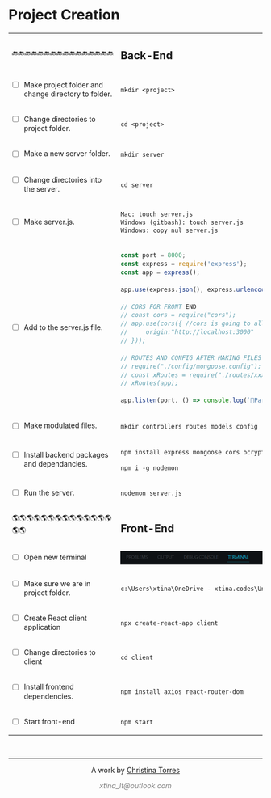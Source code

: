 <h1>Project Creation</h1>


<table>
<!-- step -->
<tr>
<td>
🔙🔙🔙🔙🔙🔙🔙🔙🔙🔙🔙🔙🔙🔙🔙🔙
</td>
<td>
<h2>Back-End</h2>
</td>
</tr>

<tr>
<td>

- [ ] Make project folder and change directory to folder.
</td>
<td>

`mkdir <project>`
</td>
</tr>
<!-- step -->
<tr>
<td>

- [ ] Change directories to project folder.
</td>
<td>

`cd <project>`
</td>
</tr>
<!-- step -->
<tr>
<td>

- [ ] Make a new server folder.

</td>
<td>

`mkdir server`
</td>
</tr>
<!-- step -->
<tr>
<td>

- [ ] Change directories into the server.
</td>
<td>

`cd server`
</td>
</tr>
<!-- step -->
<tr>
<td>

- [ ] Make server.js.
</td>
<td>

```
Mac: touch server.js
Windows (gitbash): touch server.js
Windows: copy nul server.js
```
</td>
</tr>
<!-- step -->
<tr>
<td>

- [ ] Add to the server.js file.
</td>
<td>

```js 
const port = 8000;
const express = require('express');
const app = express();

app.use(express.json(), express.urlencoded({ extended: true }));

// CORS FOR FRONT END 
// const cors = require("cors");
// app.use(cors({ //cors is going to allow different ports to send requests to our API
//     origin:"http://localhost:3000" 
// }));

// ROUTES AND CONFIG AFTER MAKING FILES
// require("./config/mongoose.config");
// const xRoutes = require("./routes/xxxx");
// xRoutes(app);

app.listen(port, () => console.log(`🎉Party on port: ${port}`) );
```
</td>
</tr>
<!-- step -->
<tr>
<td>

- [ ] Make modulated files.
</td>
<td>

`mkdir controllers routes models config`
</td>
</tr>
<!-- step -->
<tr>
<td>

- [ ] Install backend packages and dependancies.
</td>
<td>

`npm install express mongoose cors bcrypt dotenv jsonwebtoken`

`npm i -g nodemon`
</td>
</tr>
<!-- step -->
<tr>
<td>

- [ ] Run the server.
</td>
<td>

`nodemon server.js`
</td>
</tr>
<!-- step -->
<tr>
<td>
🌎🌎🌎🌎🌎🌎🌎🌎🌎🌎🌎🌎🌎🌎🌎🌎
</td>
<td>
<h2>Front-End</h2>
</td>
</tr>
<!-- step -->
<tr>
<td>

- [ ] Open new terminal
</td>
<td>

<img src="images\newterminal.png"/>
</td>
</tr>
<!-- step -->
<tr>
<td>

- [ ] Make sure we are in project folder.
</td>
<td>

`c:\Users\xtina\OneDrive - xtina.codes\UnicornMagic\project\`
</td>
</tr>
<!-- step -->
<tr>
<td>

- [ ] Create React client application
</td>
<td>

`npx create-react-app client`
</td>
</tr>
<!-- step -->
<tr>
<td>

- [ ] Change directories to client
</td>
<td>

`cd client`
</td>
</tr>
<!-- step -->
<tr>
<td>

- [ ] Install frontend dependencies.
</td>
<td>

`npm install axios react-router-dom`
</td>
</tr>
<!-- step -->
<tr>
<td>

- [ ] Start front-end
</td>
<td>

`npm start`
</td>
</tr>
</table>

































<!-- 👣FOOTER👣 -->
&nbsp;
<hr />
<p align="center">A work by <a href="https://github.com/xtina-lt/">Christina Torres</a></p>
<p align="center"><span style="color: #808080;"><em>xtina_lt@outlook.com</em></span></p>

<!-- Add icon library -->
<link rel="stylesheet" href="https://cdnjs.cloudflare.com/ajax/libs/font-awesome/4.7.0/css/font-awesome.min.css">

<!-- Add font awesome icons -->
<p style="text-align: center;">
    <a href="https://www.linkedin.com/in/xtinacodes/" class="fa fa-linkedin"></a>
    <a href="https://github.com/xtina-lt/" class="fa fa-github"></a>
</p>

&nbsp;